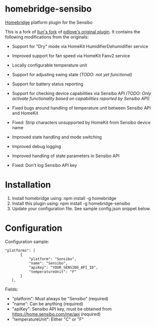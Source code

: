 # homebridge-sensibo
[Homebridge](https://github.com/nfarina/homebridge) platform plugin for the Sensibo

This is a fork of [llun's fork](https://github.com/llun/homebridge-sensibo) of [pdlove's original plugin](https://github.com/pdlove/homebridge-sensibo). It contains the following modifications from the originals:

* Support for "Dry" mode via HomeKit HumidifierDehumidifier service
* Improved support for fan speed via HomeKit Fanv2 service
* Locally configurable temperature unit
* Support for adjusting swing state _(TODO: not yet functional)_
* Support for battery status reporting
* Support for checking device capabilities via Sensibo API _(TODO: Only activate functionality based on capabilities reported by Sensibo API)_

* Fixed bugs around handling of temperature unit between Sensibo API and HomeKit
* Fixed: Strip characters unsupported by HomeKit from Sensibo device name
* Improved state handling and mode switching
* Improved debug logging
* Improved handling of state parameters in Sensibo API
* Fixed: Don't log Sensibo API key

# Installation

1. Install homebridge using: npm install -g homebridge
2. Install this plugin using: npm install -g homebridge-sensibo
3. Update your configuration file. See sample config.json snippet below.

# Configuration

Configuration sample:

 ```
"platforms": [
		{
			"platform": "Sensibo",
			"name": "Sensibo",
			"apiKey": "YOUR_SENSIBO_API_ID",
            "temperatureUnit": "F"
		}
	],

```

Fields:

* "platform": Must always be "Sensibo" (required)
* "name": Can be anything (required)
* "apiKey": Sensibo API key, must be obtained from https://home.sensibo.com/me/api (required)
* "temperatureUnit": Either "C" or "F"
